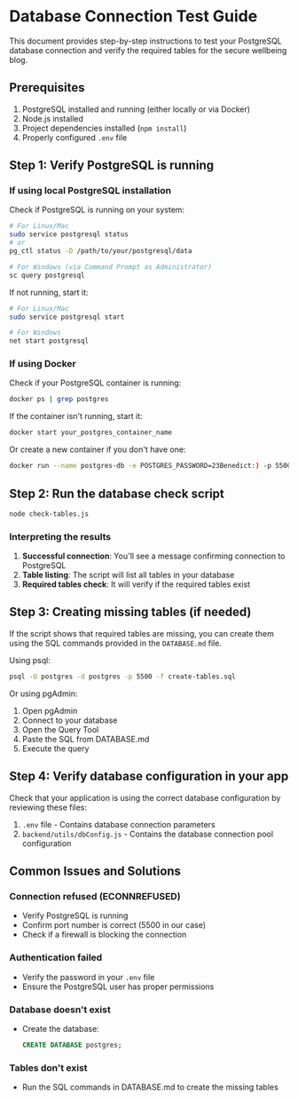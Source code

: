 # Database Connection Test Guide

This document provides step-by-step instructions to test your PostgreSQL database connection and verify the required tables for the secure wellbeing blog.

## Prerequisites

1. PostgreSQL installed and running (either locally or via Docker)
2. Node.js installed
3. Project dependencies installed (`npm install`)
4. Properly configured `.env` file

## Step 1: Verify PostgreSQL is running

### If using local PostgreSQL installation

Check if PostgreSQL is running on your system:

```bash
# For Linux/Mac
sudo service postgresql status
# or
pg_ctl status -D /path/to/your/postgresql/data

# For Windows (via Command Prompt as Administrator)
sc query postgresql
```

If not running, start it:

```bash
# For Linux/Mac
sudo service postgresql start

# For Windows
net start postgresql
```

### If using Docker

Check if your PostgreSQL container is running:

```bash
docker ps | grep postgres
```

If the container isn't running, start it:

```bash
docker start your_postgres_container_name
```

Or create a new container if you don't have one:

```bash
docker run --name postgres-db -e POSTGRES_PASSWORD=23Benedict:) -p 5500:5432 -d postgres
```

## Step 2: Run the database check script

```bash
node check-tables.js
```

### Interpreting the results

1. **Successful connection**: You'll see a message confirming connection to PostgreSQL
2. **Table listing**: The script will list all tables in your database
3. **Required tables check**: It will verify if the required tables exist

## Step 3: Creating missing tables (if needed)

If the script shows that required tables are missing, you can create them using the SQL commands provided in the `DATABASE.md` file.

Using psql:
```bash
psql -U postgres -d postgres -p 5500 -f create-tables.sql
```

Or using pgAdmin:
1. Open pgAdmin
2. Connect to your database
3. Open the Query Tool
4. Paste the SQL from DATABASE.md
5. Execute the query

## Step 4: Verify database configuration in your app

Check that your application is using the correct database configuration by reviewing these files:

1. `.env` file - Contains database connection parameters
2. `backend/utils/dbConfig.js` - Contains the database connection pool configuration

## Common Issues and Solutions

### Connection refused (ECONNREFUSED)

- Verify PostgreSQL is running
- Confirm port number is correct (5500 in our case)
- Check if a firewall is blocking the connection

### Authentication failed

- Verify the password in your `.env` file
- Ensure the PostgreSQL user has proper permissions

### Database doesn't exist

- Create the database:
  ```sql
  CREATE DATABASE postgres;
  ```

### Tables don't exist

- Run the SQL commands in DATABASE.md to create the missing tables